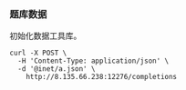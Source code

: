 ### 题库数据
初始化数据工具库。


```
curl -X POST \
  -H 'Content-Type: application/json' \
  -d '@inet/a.json' \
    http://8.135.66.238:12276/completions
```
